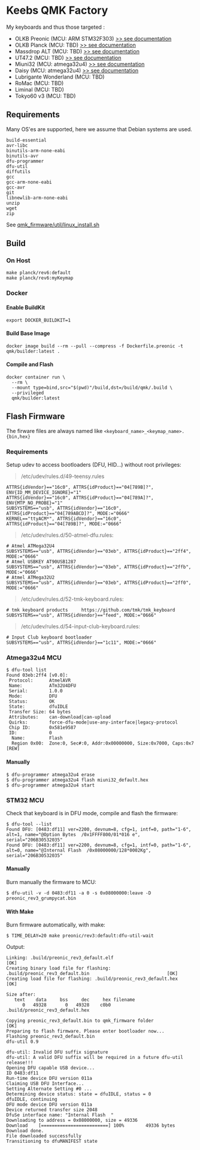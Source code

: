 # Keebs QMK Factory

My keyboards and thus those targeted :

- OLKB Preonic (MCU: ARM STM32F303) [>> see documentation](./doc/preonic/)
- OLKB Planck (MCU: TBD) [>> see documentation](./doc/planck/)
- Massdrop ALT (MCU: TBD) [>> see documentation](./doc/alt/)
- UT47.2 (MCU: TBD) [>> see documentation](./doc/ut472/)
- Miuni32 (MCU: atmega32u4) [>> see documentation](./doc/miuni32/)
- Daisy (MCU: atmega32u4) [>> see documentation](./doc/daisy/)
- Lubrigante Wonderland (MCU: TBD)
- RoMac (MCU: TBD)
- Liminal (MCU: TBD)
- Tokyo60 v3 (MCU: TBD)

## Requirements

Many OS'es are supported, here we assume that Debian systems are used.

```text
build-essential
avr-libc
binutils-arm-none-eabi
binutils-avr
dfu-programmer
dfu-util
diffutils
gcc
gcc-arm-none-eabi
gcc-avr
git
libnewlib-arm-none-eabi
unzip
wget
zip
```

See [qmk_firmware/util/linux_install.sh](./qmk_firmware/util/linux_install.sh)

## Build

### On Host

```shell
make planck/rev6:default
make planck/rev6:myKeymap
```

### Docker

#### Enable BuildKit

```shell
export DOCKER_BUILDKIT=1
```

#### Build Base Image

```shell
docker image build --rm --pull --compress -f Dockerfile.preonic -t qmk/builder:latest .
```

#### Compile and Flash

```shell
docker container run \
  --rm \
  --mount type=bind,src="$(pwd)"/build,dst=/build/qmk/.build \
  --privileged
  qmk/builder:latest
```

## Flash Firmware

The firware files are always named like `<keyboard_name>_<keymap_name>.{bin,hex}`

### Requirements

Setup udev to access bootloaders (DFU, HID...) without root privileges:

> /etc/udev/rules.d/49-teensy.rules

```text
ATTRS{idVendor}=="16c0", ATTRS{idProduct}=="04[789B]?", ENV{ID_MM_DEVICE_IGNORE}="1"
ATTRS{idVendor}=="16c0", ATTRS{idProduct}=="04[789A]?", ENV{MTP_NO_PROBE}="1"
SUBSYSTEMS=="usb", ATTRS{idVendor}=="16c0", ATTRS{idProduct}=="04[789ABCD]?", MODE:="0666"
KERNEL=="ttyACM*", ATTRS{idVendor}=="16c0", ATTRS{idProduct}=="04[789B]?", MODE:="0666"
```

> /etc/udev/rules.d/50-atmel-dfu.rules:

```text
# Atmel ATMega32U4
SUBSYSTEMS=="usb", ATTRS{idVendor}=="03eb", ATTRS{idProduct}=="2ff4", MODE:="0666"
# Atmel USBKEY AT90USB1287
SUBSYSTEMS=="usb", ATTRS{idVendor}=="03eb", ATTRS{idProduct}=="2ffb", MODE:="0666"
# Atmel ATMega32U2
SUBSYSTEMS=="usb", ATTRS{idVendor}=="03eb", ATTRS{idProduct}=="2ff0", MODE:="0666"
```

> /etc/udev/rules.d/52-tmk-keyboard.rules:

```text
# tmk keyboard products     https://github.com/tmk/tmk_keyboard
SUBSYSTEMS=="usb", ATTRS{idVendor}=="feed", MODE:="0666"
```

> /etc/udev/rules.d/54-input-club-keyboard.rules:

```text
# Input Club keyboard bootloader
SUBSYSTEMS=="usb", ATTRS{idVendor}=="1c11", MODE:="0666"
```

### Atmega32u4 MCU

```shell
$ dfu-tool list
Found 03eb:2ff4 [v0.0]:
 Protocol:      AtmelAVR
 Name:          ATm32U4DFU
 Serial:        1.0.0
 Mode:          DFU
 Status:        OK
 State:         dfuIDLE
 Transfer Size: 64 bytes
 Attributes:    can-download|can-upload
 Quirks:        force-dfu-mode|use-any-interface|legacy-protocol
 Chip ID:       0x581e9587
 ID:            0
  Name:         Flash
  Region 0x00:  Zone:0, Sec#:0, Addr:0x00000000, Size:0x7000, Caps:0x7 [REW]
```

#### Manually

```shell
$ dfu-programmer atmega32u4 erase
$ dfu-programmer atmega32u4 flash miuni32_default.hex
$ dfu-programmer atmega32u4 start
```

### STM32 MCU

Check that keyboard is in DFU mode, compile and flash the firmware:

```shell
$ dfu-tool --list
Found DFU: [0483:df11] ver=2200, devnum=8, cfg=1, intf=0, path="1-6", alt=1, name="@Option Bytes  /0x1FFFF800/01*016 e", serial="206B30532035"
Found DFU: [0483:df11] ver=2200, devnum=8, cfg=1, intf=0, path="1-6", alt=0, name="@Internal Flash  /0x08000000/128*0002Kg", serial="206B30532035"
```

#### Manually

Burn manually the firmware to MCU:

```shell
$ dfu-util -v -d 0483:df11 -a 0 -s 0x08000000:leave -D preonic_rev3_grumpycat.bin
```

#### With Make

Burn firmware automatically, with make:

```shell
$ TIME_DELAY=20 make preonic/rev3:default:dfu-util-wait
```

Output:

```shell
Linking: .build/preonic_rev3_default.elf                                                            [OK]
Creating binary load file for flashing: .build/preonic_rev3_default.bin                             [OK]
Creating load file for flashing: .build/preonic_rev3_default.hex                                    [OK]

Size after:
   text	   data	    bss	    dec	    hex	filename
      0	  49328	      0	  49328	   c0b0	.build/preonic_rev3_default.hex

Copying preonic_rev3_default.bin to qmk_firmware folder                                             [OK]
Preparing to flash firmware. Please enter bootloader now...
Flashing preonic_rev3_default.bin
dfu-util 0.9

dfu-util: Invalid DFU suffix signature
dfu-util: A valid DFU suffix will be required in a future dfu-util release!!!
Opening DFU capable USB device...
ID 0483:df11
Run-time device DFU version 011a
Claiming USB DFU Interface...
Setting Alternate Setting #0 ...
Determining device status: state = dfuIDLE, status = 0
dfuIDLE, continuing
DFU mode device DFU version 011a
Device returned transfer size 2048
DfuSe interface name: "Internal Flash  "
Downloading to address = 0x08000000, size = 49336
Download	[=========================] 100%        49336 bytes
Download done.
File downloaded successfully
Transitioning to dfuMANIFEST state
```
